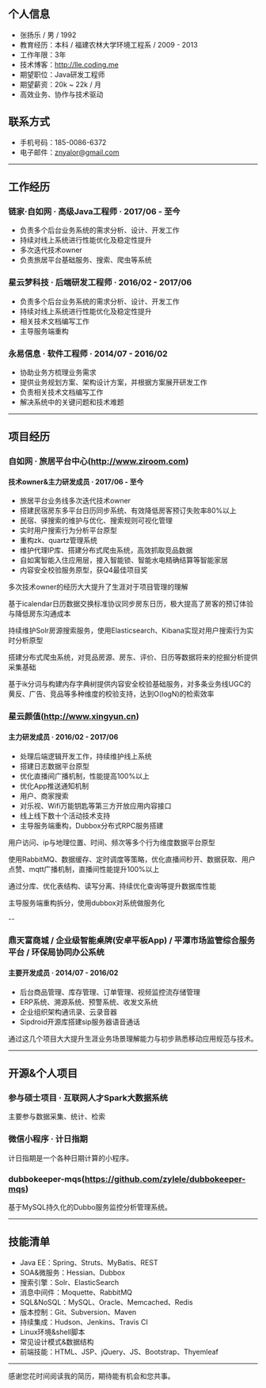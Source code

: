 ## 个人信息

- 张扬乐 / 男 / 1992
- 教育经历：本科 / 福建农林大学环境工程系 / 2009 - 2013
- 工作年限：3年
- 技术博客：http://lle.coding.me
- 期望职位：Java研发工程师
- 期望薪资：20k ~ 22k / 月
- 高效业务、协作与技术驱动

## 联系方式

- 手机号码：185-0086-6372
- 电子邮件：znyalor@gmail.com

---

## 工作经历

### 链家·自如网 · 高级Java工程师 · 2017/06 - 至今

- 负责多个后台业务系统的需求分析、设计、开发工作
- 持续对线上系统进行性能优化及稳定性提升
- 多次迭代技术owner
- 负责旅居平台基础服务、搜索、爬虫等系统

### 星云梦科技 · 后端研发工程师 · 2016/02 - 2017/06

- 负责多个后台业务系统的需求分析、设计、开发工作
- 持续对线上系统进行性能优化及稳定性提升
- 相关技术文档编写工作
- 主导服务端重构

### 永易信息 · 软件工程师 · 2014/07 - 2016/02

- 协助业务方梳理业务需求
- 提供业务规划方案、架构设计方案，并根据方案展开研发工作
- 负责相关技术文档编写工作
- 解决系统中的关键问题和技术难题

---

## 项目经历

### 自如网 · 旅居平台中心(http://www.ziroom.com)

#### 技术owner&主力研发成员 · 2017/06 - 至今

- 旅居平台业务线多次迭代技术owner
- 搭建民宿房东多平台日历同步系统、有效降低房客预订失败率80%以上
- 民宿、驿搜索的维护与优化、搜索规则可视化管理
- 实时用户搜索行为分析平台原型
- 重构zk、quartz管理系统
- 维护代理IP库、搭建分布式爬虫系统，高效抓取竞品数据
- 自如寓智能入住应用层，接入智能锁、智能水电精确结算等智能家居
- 内容安全校验服务原型，获Q4最佳项目奖

多次技术owner的经历大大提升了生涯对于项目管理的理解

基于icalendar日历数据交换标准协议同步房东日历，极大提高了房客的预订体验与降低房东沟通成本

持续维护Solr房源搜索服务，使用Elasticsearch、Kibana实现对用户搜索行为实时分析原型

搭建分布式爬虫系统，对竞品房源、房东、评价、日历等数据将来的挖掘分析提供采集基础

基于ik分词与构建内存字典树提供内容安全校验基础服务，对多条业务线UGC的黄反、广告、竞品等多种维度的校验支持，达到O(logN)的检索效率

### 星云颜值(http://www.xingyun.cn)

#### 主力研发成员 · 2016/02 - 2017/06

- 处理后端逻辑开发工作，持续维护线上系统
- 搭建日志数据平台原型
- 优化直播间广播机制，性能提高100%以上
- 优化App推送通知机制
- 用户、商家搜索
- 对乐视、Wifi万能钥匙等第三方开放应用内容接口
- 线上线下数十个活动技术支持
- 主导服务端重构，Dubbox分布式RPC服务搭建

用户访问、ip与地理位置、时间、频次等多个行为维度数据平台原型

使用RabbitMQ、数据缓存、定时调度等策略，优化直播间秒开、数据获取、用户点赞、mqtt广播机制，直播间性能提升100%以上

通过分库、优化表结构、读写分离、持续优化查询等提升数据库性能

主导服务端重构拆分，使用dubbox对系统做服务化

--

### 鼎天富商城 / 企业级智能桌牌(安卓平板App) / 平潭市场监管综合服务平台 / 环保局协同办公系统

#### 主要开发成员 · 2014/07 - 2016/02

- 后台商品管理、库存管理、订单管理、视频监控流存储管理
- ERP系统、溯源系统、预警系统、收发文系统
- 企业组织架构通讯录、云录音器
- Sipdroid开源库搭建sip服务器语音通话

通过这几个项目大大提升生涯业务场景理解能力与初步熟悉移动应用规范与技术。

---

## 开源&个人项目

### 参与硕士项目 · 互联网人才Spark大数据系统

主要参与数据采集、统计、检索

### 微信小程序 · 计日指期

计日指期是一个各种日期计算的小程序。

### dubbokeeper-mqs(https://github.com/zylele/dubbokeeper-mqs)

基于MySQL持久化的Dubbo服务监控分析管理系统。

---

## 技能清单

- Java EE：Spring、Struts、MyBatis、REST
- SOA&微服务：Hessian、Dubbox
- 搜索引擎：Solr、ElasticSearch
- 消息中间件：Moquette、RabbitMQ
- SQL&NoSQL：MySQL、Oracle、Memcached、Redis
- 版本控制：Git、Subversion、Maven
- 持续集成：Hudson、Jenkins、Travis CI
- Linux环境&shell脚本
- 常见设计模式&数据结构
- 前端技能：HTML、JSP、jQuery、JS、Bootstrap、Thyemleaf

---

感谢您花时间阅读我的简历，期待能有机会和您共事。